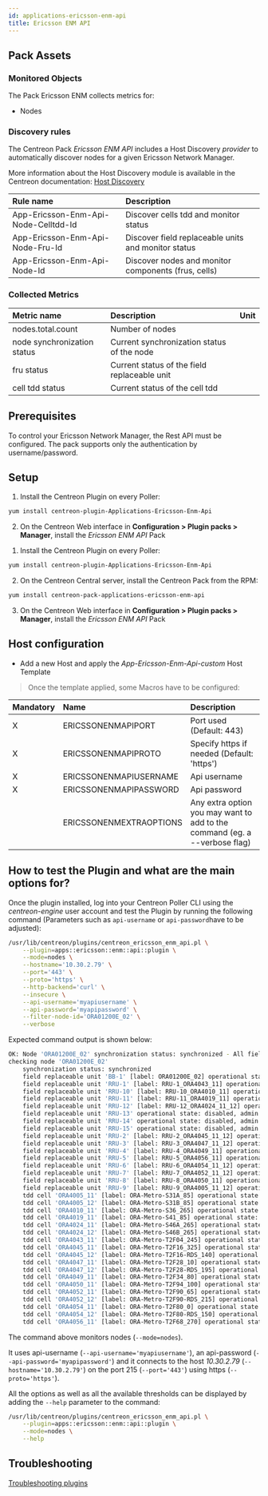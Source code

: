 ```yaml
---
id: applications-ericsson-enm-api
title: Ericsson ENM API
---
```


## Pack Assets

### Monitored Objects

The Pack Ericsson ENM collects metrics for:
* Nodes

### Discovery rules

<!--DOCUSAURUS_CODE_TABS-->

<!--Hosts-->

The Centreon Pack *Ericsson ENM API* includes a Host Discovery *provider* to automatically discover nodes 
for a given Ericsson Network Manager.

More information about the Host Discovery module is available in the Centreon documentation:
[Host Discovery](../../../monitoring/discovery/hosts-discovery.html)

<!--Services-->

| Rule name                            | Description                                         |
| :----------------------------------- | :-------------------------------------------------- |
| App-Ericsson-Enm-Api-Node-Celltdd-Id | Discover cells tdd and monitor status               |
| App-Ericsson-Enm-Api-Node-Fru-Id     | Discover field replaceable units and monitor status |
| App-Ericsson-Enm-Api-Node-Id         | Discover nodes and monitor components (frus, cells) |

<!--END_DOCUSAURUS_CODE_TABS-->

### Collected Metrics

<!--DOCUSAURUS_CODE_TABS-->

<!--Nodes-->

| Metric name                 | Description                                  | Unit  |
| :-------------------------- | :------------------------------------------- | :---- |
| nodes.total.count           | Number of nodes                              |       |
| node synchronization status | Current synchronization status of the node   |       |
| fru status                  | Current status of the field replaceable unit |       |
| cell tdd status             | Current status of the cell tdd               |       |

<!--END_DOCUSAURUS_CODE_TABS-->

## Prerequisites

To control your Ericsson Network Manager, the Rest API must be configured.
The pack supports only the authentication by username/password.

## Setup

<!--DOCUSAURUS_CODE_TABS-->

<!--Online IMP Licence & IT-100 Editions-->

1. Install the Centreon Plugin on every Poller:

```bash
yum install centreon-plugin-Applications-Ericsson-Enm-Api
```

2. On the Centreon Web interface in **Configuration > Plugin packs > Manager**, install the *Ericsson ENM API* Pack

<!--Offline IMP License-->

1. Install the Centreon Plugin on every Poller:

```bash
yum install centreon-plugin-Applications-Ericsson-Enm-Api
```

2. On the Centreon Central server, install the Centreon Pack from the RPM:

```bash
yum install centreon-pack-applications-ericsson-enm-api
```

3. On the Centreon Web interface in **Configuration > Plugin packs > Manager**, install the *Ericsson ENM API* Pack

<!--END_DOCUSAURUS_CODE_TABS-->

## Host configuration

* Add a new Host and apply the *App-Ericsson-Enm-Api-custom* Host Template

> Once the template applied, some Macros have to be configured:

| Mandatory | Name                    | Description                                                                |
| :-------- | :---------------------- | :------------------------------------------------------------------------- |
| X         | ERICSSONENMAPIPORT      | Port used (Default: 443)                                                   |
| X         | ERICSSONENMAPIPROTO     | Specify https if needed (Default: 'https')                                 |
| X         | ERICSSONENMAPIUSERNAME  | Api username                                                               |
| X         | ERICSSONENMAPIPASSWORD  | Api password                                                               |
|           | ERICSSONENMEXTRAOPTIONS | Any extra option you may want to add to the command (eg. a --verbose flag) |

## How to test the Plugin and what are the main options for?

Once the plugin installed, log into your Centreon Poller CLI using the *centreon-engine* user account
and test the Plugin by running the following command (Parameters such as ```api-username``` or ```api-password```have to be adjusted):

```bash
/usr/lib/centreon/plugins/centreon_ericsson_enm_api.pl \
    --plugin=apps::ericsson::enm::api::plugin \
    --mode=nodes \
    --hostname='10.30.2.79' \
    --port='443' \
    --proto='https' \
    --http-backend='curl' \
    --insecure \
    --api-username='myapiusername' \
    --api-password='myapipassword' \
    --filter-node-id='ORA01200E_02' \
    --verbose
```

Expected command output is shown below:

```bash
OK: Node 'ORA01200E_02' synchronization status: synchronized - All field replaceable units are ok - All tdd cells are ok | 'nodes.total.count'=1;;;0;
checking node 'ORA01200E_02'
    synchronization status: synchronized
    field replaceable unit 'BB-1' [label: ORA01200E_02] operational state: enabled, admin state: unlocked
    field replaceable unit 'RRU-1' [label: RRU-1_ORA4043_11] operational state: enabled, admin state: unlocked
    field replaceable unit 'RRU-10' [label: RRU-10_ORA4010_11] operational state: disabled, admin state: unlocked, availability status: [dependency_locked, dependency]
    field replaceable unit 'RRU-11' [label: RRU-11_ORA4019_11] operational state: disabled, admin state: unlocked, availability status: [dependency_locked, dependency]
    field replaceable unit 'RRU-12' [label: RRU-12_ORA4024_11_12] operational state: disabled, admin state: unlocked, availability status: [dependency_locked, dependency]
    field replaceable unit 'RRU-13' operational state: disabled, admin state: unlocked, availability status: [dependency_locked, dependency]
    field replaceable unit 'RRU-14' operational state: disabled, admin state: unlocked, availability status: [dependency_locked, dependency]
    field replaceable unit 'RRU-15' operational state: disabled, admin state: unlocked, availability status: [dependency_locked, dependency]
    field replaceable unit 'RRU-2' [label: RRU-2_ORA4045_11_12] operational state: enabled, admin state: unlocked
    field replaceable unit 'RRU-3' [label: RRU-3_ORA4047_11_12] operational state: enabled, admin state: unlocked
    field replaceable unit 'RRU-4' [label: RRU-4_ORA4049_11] operational state: enabled, admin state: unlocked
    field replaceable unit 'RRU-5' [label: RRU-5_ORA4056_11] operational state: enabled, admin state: unlocked
    field replaceable unit 'RRU-6' [label: RRU-6_ORA4054_11_12] operational state: enabled, admin state: unlocked
    field replaceable unit 'RRU-7' [label: RRU-7_ORA4052_11_12] operational state: enabled, admin state: unlocked
    field replaceable unit 'RRU-8' [label: RRU-8_ORA4050_11] operational state: enabled, admin state: unlocked
    field replaceable unit 'RRU-9' [label: RRU-9_ORA4005_11_12] operational state: disabled, admin state: unlocked, availability status: [dependency_locked, dependency]
    tdd cell 'ORA4005_11' [label: ORA-Metro-S31A_85] operational state: disabled, admin state: locked, availability status: [off_line]
    tdd cell 'ORA4005_12' [label: ORA-Metro-S31B_85] operational state: disabled, admin state: locked, availability status: [off_line]
    tdd cell 'ORA4010_11' [label: ORA-Metro-S36_265] operational state: disabled, admin state: locked, availability status: [off_line]
    tdd cell 'ORA4019_11' [label: ORA-Metro-S41_85] operational state: disabled, admin state: locked, availability status: [off_line]
    tdd cell 'ORA4024_11' [label: ORA-Metro-S46A_265] operational state: disabled, admin state: locked, availability status: [off_line]
    tdd cell 'ORA4024_12' [label: ORA-Metro-S46B_265] operational state: disabled, admin state: locked, availability status: [off_line]
    tdd cell 'ORA4043_11' [label: ORA-Metro-T2F04_245] operational state: enabled, admin state: unlocked
    tdd cell 'ORA4045_11' [label: ORA-Metro-T2F16_325] operational state: enabled, admin state: unlocked
    tdd cell 'ORA4045_12' [label: ORA-Metro-T2F16-RDS_140] operational state: enabled, admin state: unlocked
    tdd cell 'ORA4047_11' [label: ORA-Metro-T2F28_10] operational state: enabled, admin state: unlocked
    tdd cell 'ORA4047_12' [label: ORA-Metro-T2F28-RDS_195] operational state: enabled, admin state: unlocked
    tdd cell 'ORA4049_11' [label: ORA-Metro-T2F34_80] operational state: enabled, admin state: unlocked
    tdd cell 'ORA4050_11' [label: ORA-Metro-T2F94_100] operational state: enabled, admin state: unlocked
    tdd cell 'ORA4052_11' [label: ORA-Metro-T2F90_65] operational state: enabled, admin state: unlocked
    tdd cell 'ORA4052_12' [label: ORA-Metro-T2F90-RDS_215] operational state: enabled, admin state: unlocked
    tdd cell 'ORA4054_11' [label: ORA-Metro-T2F80_0] operational state: enabled, admin state: unlocked
    tdd cell 'ORA4054_12' [label: ORA-Metro-T2F80-RDS_150] operational state: enabled, admin state: unlocked
    tdd cell 'ORA4056_11' [label: ORA-Metro-T2F68_270] operational state: enabled, admin state: unlocked
```

The command above monitors nodes (```--mode=nodes```).

It uses api-username (```--api-username='myapiusername'```), an api-password (```--api-password='myapipassword'```)
and it connects to the host _10.30.2.79_ (```--hostname='10.30.2.79'```)
on the port 215 (```--port='443'```) using https (```--proto='https'```).

All the options as well as all the available thresholds can be displayed by adding the  ```--help```
parameter to the command:

```bash
/usr/lib/centreon/plugins/centreon_ericsson_enm_api.pl \
    --plugin=apps::ericsson::enm::api::plugin \
    --mode=nodes \
    --help
```

## Troubleshooting

[Troubleshooting plugins](../tutorials/troubleshooting-plugins.html#http-and-api-checks)
